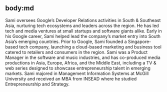 body:md
-----
Sami oversees Google’s Developer Relations activities in South &amp; Southeast Asia, nurturing tech ecosystems and leaders across the region. He has led tech and media ventures at small startups and software giants alike. Early in his Google career, Sami helped lead the company’s market entry into South Asia’s emerging countries. Prior to Google, Sami founded a Singapore-based tech company, launching a cloud-based marketing and business tool catered to retailers and consumers in the region. Sami was a Product Manager in the software and music industries, and has co-produced media productions in Asia, Europe, Africa, and the Middle East, including a TV &amp; web series designed to showcase entrepreneurship talent in emerging markets. Sami majored in Management Information Systems at McGill University and received an MBA from INSEAD where he studied Entrepreneurship and Strategy.